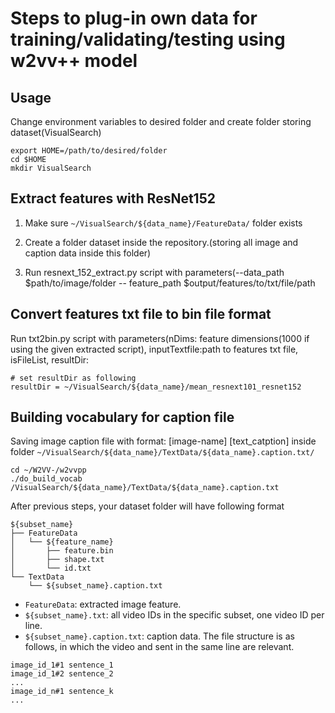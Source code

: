 # Steps to plug-in own data for training/validating/testing using w2vv++ model
## Usage

Change environment variables to desired folder and create folder storing dataset(VisualSearch)
```
export HOME=/path/to/desired/folder
cd $HOME
mkdir VisualSearch
```

## Extract features with ResNet152

1. Make sure ```~/VisualSearch/${data_name}/FeatureData/``` folder exists

2. Create a folder dataset inside the repository.(storing all image and caption data inside this folder)
3. Run resnext_152_extract.py script with parameters(--data_path $path/to/image/folder -- feature_path $output/features/to/txt/file/path

## Convert features txt file to bin file format 

Run txt2bin.py script with parameters(nDims: feature dimensions(1000 if using the given extracted script), inputTextfile:path to features txt file, isFileList, resultDir:

```
# set resultDir as following
resultDir = ~/VisualSearch/${data_name}/mean_resnext101_resnet152
```

## Building vocabulary for caption file

Saving image caption file with format: [image-name] [text_catption] inside folder ```~/VisualSearch/${data_name}/TextData/${data_name}.caption.txt/```
```
cd ~/W2VV-/w2vvpp
./do_build_vocab /VisualSearch/${data_name}/TextData/${data_name}.caption.txt
```
After previous steps, your dataset folder will have following format
```shell
${subset_name}
├── FeatureData
│   └── ${feature_name}
│       ├── feature.bin
│       ├── shape.txt
│       └── id.txt
└── TextData
    └── ${subset_name}.caption.txt

```

* `FeatureData`: extracted image feature. 
* `${subset_name}.txt`: all video IDs in the specific subset, one video ID per line.
* `${subset_name}.caption.txt`: caption data. The file structure is as follows, in which the video and sent in the same line are relevant.
```
image_id_1#1 sentence_1
image_id_1#2 sentence_2
...
image_id_n#1 sentence_k
...
```
